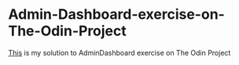# Admin-Dashboard-exercise-on-The-Odin-Project
[This](https://markanjski.github.io/Admin-Dashboard-exercise-on-The-Odin-Project/) is my solution to AdminDashboard exercise on The Odin Project

